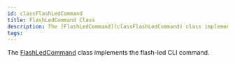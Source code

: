 ```yaml
---
id: classFlashLedCommand
title: FlashLedCommand Class
description: The [FlashLedCommand](classFlashLedCommand) class implements the flash-led CLI command.
tags:
---
```

The [FlashLedCommand](classFlashLedCommand) class implements the flash-led CLI command.




